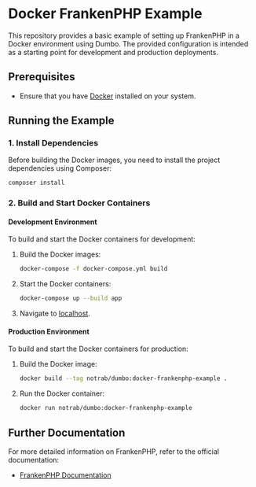 # Docker FrankenPHP Example

This repository provides a basic example of setting up FrankenPHP in a Docker environment using Dumbo. The provided configuration is intended as a starting point for development and production deployments.

## Prerequisites

- Ensure that you have [Docker](https://www.docker.com/) installed on your system.

## Running the Example

### 1. Install Dependencies

Before building the Docker images, you need to install the project dependencies using Composer:

```bash
composer install
```

### 2. Build and Start Docker Containers

#### Development Environment

To build and start the Docker containers for development:

1. Build the Docker images:

   ```bash
   docker-compose -f docker-compose.yml build
   ```

2. Start the Docker containers:

   ```bash
   docker-compose up --build app
   ```

3. Navigate to [localhost](https://localhost).

#### Production Environment

To build and start the Docker containers for production:

1. Build the Docker image:

   ```bash
   docker build --tag notrab/dumbo:docker-frankenphp-example .
   ```

2. Run the Docker container:

   ```bash
   docker run notrab/dumbo:docker-frankenphp-example
   ```

## Further Documentation

For more detailed information on FrankenPHP, refer to the official documentation:

- [FrankenPHP Documentation](https://frankenphp.dev/)
